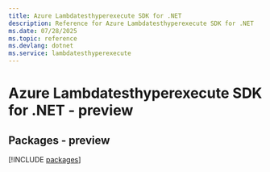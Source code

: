 ```yaml
---
title: Azure Lambdatesthyperexecute SDK for .NET
description: Reference for Azure Lambdatesthyperexecute SDK for .NET
ms.date: 07/28/2025
ms.topic: reference
ms.devlang: dotnet
ms.service: lambdatesthyperexecute
---
```

# Azure Lambdatesthyperexecute SDK for .NET - preview
## Packages - preview
[!INCLUDE [packages](lambdatesthyperexecute-index.md)]